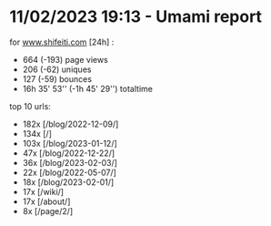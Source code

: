 # 11/02/2023 19:13 - Umami report
for www.shifeiti.com [24h] :

 - 664 (-193) page views
 - 206 (-62) uniques
 - 127 (-59) bounces
 - 16h 35' 53'' (-1h 45' 29'') totaltime


top 10 urls:
 - 182x [/blog/2022-12-09/]
 - 134x [/]
 - 103x [/blog/2023-01-12/]
 - 47x [/blog/2022-12-22/]
 - 36x [/blog/2023-02-03/]
 - 22x [/blog/2022-05-07/]
 - 18x [/blog/2023-02-01/]
 - 17x [/wiki/]
 - 17x [/about/]
 - 8x [/page/2/]


